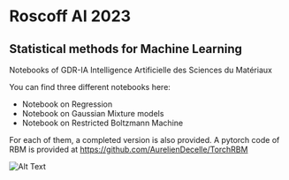 # Roscoff AI 2023

## Statistical methods for Machine Learning


Notebooks of GDR-IA Intelligence Artificielle des Sciences du Matériaux

You can find three different notebooks here:

  * Notebook on Regression
  * Notebook on Gaussian Mixture models
  * Notebook on Restricted Boltzmann Machine
  
For each of them, a completed version is also provided.
A pytorch code of RBM is provided at https://github.com/AurelienDecelle/TorchRBM

![Alt Text](https://raw.githubusercontent.com/AurelienDecelle/RoscoffAI2023/main/GMM.gif)
